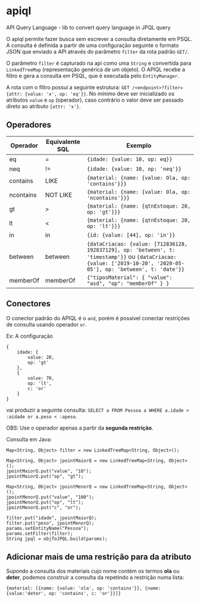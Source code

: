 # apiql
API Query Language - lib to convert query language in JPQL query

O apiql permite fazer busca sem escrever a consulta diretamente em PSQL. A consulta é definida a partir de uma configuração seguinte o formato JSON que enviado a API através do parâmetro `filter` da rota padrão `GET/`.

O parâmetro `filter` é capturado na api como uma `String` e convertida para `LinkedTreeMap` (representação genérica de um objeto). O APIQL recebe a filtro e gera a consulta em PSQL, que é executada pelo `EntityManager`.

A rota com o filtro possui a seguinte estrutura: `GET /<endpoint>?filter={attr: {value: 'x', op: 'eq'}}`. No mínimo deve ser inicializado os atributos `value` e `op` (operador), caso contrário o valor deve ser passado direto ao atributo `{attr: 'x'}`.

## Operadores

| Operador  | Equivalente SQL | Exemplo                                                                                                                                                                 |
|-----------|-----------------|-------------------------------------------------------------------------------------------------------------------------------------------------------------------------|
| eq        | =               | `{idade: {value: 10, op: eq}}`                                                                                                                                          |
| neq       | !=              | `{idade: {value: 10, op: 'neq'}}`                                                                                                                                       |
| contains  | LIKE            | `{material: {name: {value: Ola, op: 'contains'}}}`                                                                                                                      |
| ncontains | NOT LIKE        | `{material: {name: {value: Ola, op: 'ncontains'}}}`                                                                                                                     |
| gt        | >               | `{material: {name: {qtnEstoque: 20, op: 'gt'}}}`                                                                                                                        |
| lt        | <               | `{material: {name: {qtnEstoque: 20, op: 'lt'}}}`                                                                                                                        |
| in        | in              | `{id: {value: [44], op: 'in'}}`                                                                                                                                     |
| between   | between         | `{dataCriacao: {value: [712836128, 192837129], op: 'between', t: 'timestamp'}}` ou `{dataCriacao: {value: ['2019-10-20', '2020-05-05'], op: 'between', t: 'date'}}` |
|memberOf   | memberOf        | `{"tiposMaterial": { "value": "asd", "op": "memberOf" } }` |

## Conectores

O conector padrão do APIQL é o `and`, porém é possível conectar restrições de consulta usando operador `or`.

Ex: A configuração
```
{
    idade: {
        value: 20,
        op: 'gt'
    },
    {
        value: 70,
        op: 'lt',
        c: 'or'
    }
}
```

vai produzir a seguinte consulta: `SELECT a FROM Pessoa a WHERE a.idade > :aidade or a.peso < :apeso`.

OBS: Use o operador apenas a partir da **segunda restrição**.

Consulta em Java:

```
Map<String, Object> filter = new LinkedTreeMap<String, Object>();
		
Map<String, Object> jpointMaiorQ = new LinkedTreeMap<String, Object>();
jpointMaiorQ.put("value", "10");
jpointMaiorQ.put("op", "gt");
		
Map<String, Object> jpointMenorQ = new LinkedTreeMap<String, Object>();
jpointMenorQ.put("value", "100");
jpointMenorQ.put("op", "lt");
jpointMenorQ.put("c", "or"); 
		
filter.put("idade", jpointMaiorQ);
filter.put("peso", jpointMenorQ);
params.setEntityName("Pessoa");
params.setFilter(filter);
String jpql = objToJPQL.build(params);
```

## Adicionar mais de uma restrição para da atributo

Supondo a consulta dos materiais cujo nome contém os termos **ola** ou **deter**, podemos construir a consulta da repetindo a restrição numa lista:

`{material: [{name: {value: 'ola', op: 'contains'}}, {name: {value:'deter', op: 'contains', c: 'or'}}]}`

